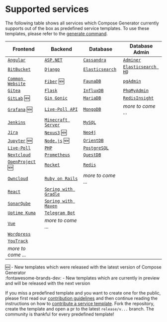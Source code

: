 # Supported services

The following table shows all services which Compose Generator currently supports out of the box as predefined service templates. To use these templates, please refer to the [generate command](../usage/generate).

| Frontend                                                                                                                                                      | Backend                                                                                                                                                    | Database                                                                                                                                              | Database Admin                                                                                                                                                   |
| ------------------------------------------------------------------------------------------------------------------------------------------------------------- | ---------------------------------------------------------------------------------------------------------------------------------------------------------- | ----------------------------------------------------------------------------------------------------------------------------------------------------- | ---------------------------------------------------------------------------------------------------------------------------------------------------------------- |
| [`Angular`](https://github.com/compose-generator/compose-generator/tree/release/v1.1.x/predefined-services/frontend/angular)                                  | [`ASP.NET`](https://github.com/compose-generator/compose-generator/tree/release/v1.1.x/predefined-services/backend/aspnet)                                 | [`Cassandra`](https://github.com/compose-generator/compose-generator/tree/release/v1.1.x/predefined-services/database/cassandra)                      | [`Adminer`](https://github.com/compose-generator/compose-generator/tree/release/v1.1.x/predefined-services/db-admin/adminer)                                     |
| [`BitBucket`](https://github.com/compose-generator/compose-generator/tree/release/v1.1.x/predefined-services/frontend/bitbucket)                              | [`Django`](https://github.com/compose-generator/compose-generator/tree/release/v1.1.x/predefined-services/backend/django)                                  | [`Elasticsearch`](https://github.com/compose-generator/compose-generator/tree/release/v1.1.x/predefined-services/database/elasticsearch)              | [`Elasticsearch HQ`](https://github.com/compose-generator/compose-generator/tree/release/v1.1.x/predefined-services/db-admin/elasticsearch-hq)                   |
| [`Common Website`](https://github.com/compose-generator/compose-generator/tree/release/v1.1.x/predefined-services/frontend/common-website)                    | [`Fiber`](https://github.com/compose-generator/compose-generator/tree/release/v1.1.x/predefined-services/backend/fiber) :new:                              | [`FaunaDB`](https://github.com/compose-generator/compose-generator/tree/release/v1.1.x/predefined-services/database/faunadb)                          | [`pgAdmin`](https://github.com/compose-generator/compose-generator/tree/release/v1.1.x/predefined-services/db-admin/pgadmin)                                     |
| [`Gitea`](https://github.com/compose-generator/compose-generator/tree/release/v1.1.x/predefined-services/frontend/gitea)                                      | [`Flask`](https://github.com/compose-generator/compose-generator/tree/release/v1.1.x/predefined-services/backend/flask)                                    | [`InfluxDB`](https://github.com/compose-generator/compose-generator/tree/release/v1.1.x/predefined-services/database/influxdb)                        | [`PhpMyAdmin`](https://github.com/compose-generator/compose-generator/tree/release/v1.1.x/predefined-services/db-admin/phpmyadmin)                               |
| [`GitLab`](https://github.com/compose-generator/compose-generator/tree/release/v1.1.x/predefined-services/frontend/gitlab) :new:                              | [`Gin Gonic`](https://github.com/compose-generator/compose-generator/tree/release/v1.1.x/predefined-services/backend/gin)                                  | [`MariaDB`](https://github.com/compose-generator/compose-generator/tree/release/v1.1.x/predefined-services/database/mariadb)                          | [`RedisInsight`](https://github.com/compose-generator/compose-generator/tree/release/v1.1.x/predefined-services/db-admin/redis-insight)                          |
| [`Grafana`](https://github.com/compose-generator/compose-generator/tree/release/v1.1.x/predefined-services/frontend/grafana) :new:                            | [`Live-Poll API`](https://github.com/compose-generator/compose-generator/tree/release/v1.1.x/predefined-services/backend/live-poll-api)                    | [`MongoDB`](https://github.com/compose-generator/compose-generator/tree/release/v1.1.x/predefined-services/database/mongodb)                          | *more to come ...*                                                                                                                                               |
| [`Jenkins`](https://github.com/compose-generator/compose-generator/tree/release/v1.1.x/predefined-services/frontend/jenkins)                                  | [`Minecraft Server`](https://github.com/compose-generator/compose-generator/tree/release/v1.1.x/predefined-services/backend/minecraft-server)              | [`MySQL`](https://github.com/compose-generator/compose-generator/tree/release/v1.1.x/predefined-services/database/mysql)                              |                                                                                                                                                                  |
| [`Jira`](https://github.com/compose-generator/compose-generator/tree/release/v1.1.x/predefined-services/frontend/jira)                                        | [`Nexus3`](https://github.com/compose-generator/compose-generator/tree/release/v1.1.x/predefined-services/backend/nexus) :new:                             | [`Neo4j`](https://github.com/compose-generator/compose-generator/tree/release/v1.1.x/predefined-services/database/neo4j)                              |                                                                                                                                                                  |
| [`Jupyter`](https://github.com/compose-generator/compose-generator/tree/release/v1.1.x/predefined-services/frontend/jupyter) :new:                            | [`Node.js`](https://github.com/compose-generator/compose-generator/tree/release/v1.1.x/predefined-services/backend/node) :new:                             | [`OrientDB`](https://github.com/compose-generator/compose-generator/tree/release/v1.1.x/predefined-services/database/orientdb)                        |                                                                                                                                                                  |
| [`Live-Poll`](https://github.com/compose-generator/compose-generator/tree/release/v1.1.x/predefined-services/frontend/live-poll)                              | [`PHP`](https://github.com/compose-generator/compose-generator/tree/release/v1.1.x/predefined-services/backend/php)                                        | [`PostgreSQL`](https://github.com/compose-generator/compose-generator/tree/release/v1.1.x/predefined-services/database/postgres)                      |                                                                                                                                                                  |
| [`Nextcloud`](https://github.com/compose-generator/compose-generator/tree/release/v1.1.x/predefined-services/frontend/nextcloud)                              | [`Prometheus`](https://github.com/compose-generator/compose-generator/tree/release/v1.1.x/predefined-services/backend/prometheus)                          | [`QuestDB`](https://github.com/compose-generator/compose-generator/tree/release/v1.1.x/predefined-services/database/questdb)                          |                                                                                                                                                                  |
| [`OpenProject`](https://github.com/compose-generator/compose-generator/tree/release/v1.1.x/predefined-services/frontend/openproject) :new:                    | [`Rocket`](https://github.com/compose-generator/compose-generator/tree/release/v1.1.x/predefined-services/backend/rocket)                                  | [`Redis`](https://github.com/compose-generator/compose-generator/tree/release/v1.1.x/predefined-services/database/redis)                              |                                                                                                                                                                  |
| [`Owncloud`](https://github.com/compose-generator/compose-generator/tree/release/v1.1.x/predefined-services/frontend/owncloud)                                | [`Ruby on Rails`](https://github.com/compose-generator/compose-generator/tree/release/v1.1.x/predefined-services/backend/rails)                            | *more to come ...*                                                                                                                                    |                                                                                                                                                                  |
| [`React`](https://github.com/compose-generator/compose-generator/tree/release/v1.1.x/predefined-services/frontend/react)                                      | [`Spring with Gradle`](https://github.com/compose-generator/compose-generator/tree/release/v1.1.x/predefined-services/backend/spring-gradle)               |                                                                                                                                                       |                                                                                                                                                                  |
| [`SonarQube`](https://github.com/compose-generator/compose-generator/tree/release/v1.1.x/predefined-services/frontend/sonarqube)                              | [`Spring with Maven`](https://github.com/compose-generator/compose-generator/tree/release/v1.1.x/predefined-services/backend/spring-maven)                 |                                                                                                                                                       |                                                                                                                                                                  |
| [`Uptime Kuma`](https://github.com/compose-generator/compose-generator/tree/release/v1.1.x/predefined-services/frontend/uptime-kuma)                          | [`Telegram Bot`](https://github.com/compose-generator/compose-generator/tree/release/v1.1.x/predefined-services/backend/telegram-bot)                      |                                                                                                                                                       |                                                                                                                                                                  |
| [`Vue`](https://github.com/compose-generator/compose-generator/tree/release/v1.1.x/predefined-services/frontend/vue)                                          | *more to come ...*                                                                                                                                         |                                                                                                                                                       |                                                                                                                                                                  |
| [`Wordpress`](https://github.com/compose-generator/compose-generator/tree/release/v1.1.x/predefined-services/frontend/wordpress)                              |                                                                                                                                                            |                                                                                                                                                       |                                                                                                                                                                  |
| [`YouTrack`](https://github.com/compose-generator/compose-generator/tree/release/v1.1.x/predefined-services/frontend/youtrack)                                |                                                                                                                                                            |                                                                                                                                                       |                                                                                                                                                                  |
| *more to come ...*                                                                                                                                            |                                                                                                                                                            |                                                                                                                                                       |                                                                                                                                                                  |

:new: - New templates which were released with the latest version of Compose Generator <br>
:fontawesome-brands-dev: - New templates which are currently in preview and will be released with the next version

If you miss a predefined template and you want to create one for the public, please first read our [contribution guidelines](../contributing) and then continue reading the instructions on how to [contribute a service template](https://github.com/compose-generator/compose-generator/blob/docs/supported-services-page/predefined-services/README.md). Fork the repository, create the template and open a pr to the latest `release/v...` branch. The community is thankful for every predefined template!